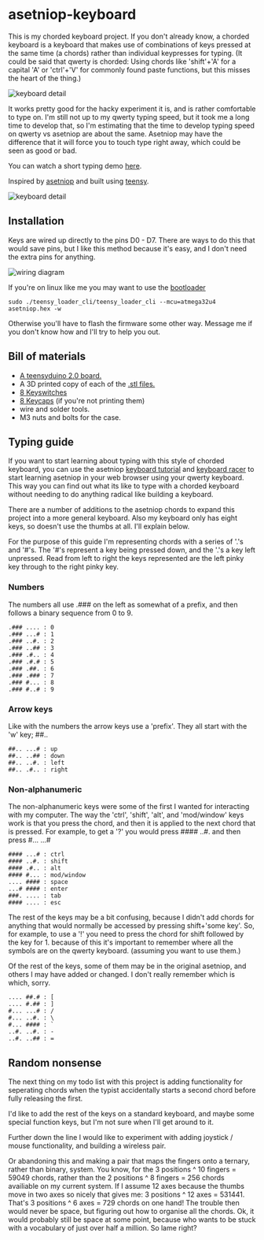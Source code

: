 # asetniop-keyboard

This is my chorded keyboard project. If you don't already know, a chorded keyboard is a keyboard that makes use of combinations of keys pressed at the same time (a chords) rather than individual keypresses for typing. (It could be said that qwerty is chorded: Using chords like 'shift'+'A' for a capital 'A' or 'ctrl'+'V' for commonly found paste functions, but this misses the heart of the thing.)

![keyboard detail](../master/images/keyboard-1.jpg)

It works pretty good for the hacky experiment it is, and is rather comfortable to type on. I'm still not up to my qwerty typing speed, but it took me a long time to develop that, so I'm estimating that the time to develop typing speed on qwerty vs asetniop are about the same. Asetniop may have the difference that it will force you to touch type right away, which could be seen as good or bad.

You can watch a short typing demo [here](https://youtu.be/0AZoeCmnyow).

Inspired by [asetniop](http://asetniop.com/) and built using [teensy](http://www.pjrc.com/teensy/usb_keyboard.html).

![keyboard detail](../master/images/keyboard-2.jpg)

## Installation
Keys are wired up directly to the pins D0 - D7. There are ways to do this that would save pins, but I like this method because it's easy, and I don't need the extra pins for anything.

![wiring diagram](../master/images/wiring-diagram.png)

If you're on linux like me you may want to use the [bootloader](https://github.com/PaulStoffregen/teensy_loader_cli)

    sudo ./teensy_loader_cli/teensy_loader_cli --mcu=atmega32u4 asetniop.hex -w

Otherwise you'll have to flash the firmware some other way. Message me if you don't know how and I'll try to help you out.

## Bill of materials

 - [A teensyduino 2.0 board.](https://www.pjrc.com/store/teensy.html)
 - A 3D printed copy of each of the [.stl files.](https://github.com/TristanTrim/asetniop-keyboard/tree/master/printed_parts)
 - [8 Keyswitches](https://mechanicalkeyboards.com/shop/index.php?l=product_detail&p=708)
 - [8 Keycaps](http://www.wasdkeyboards.com/index.php/products/blank-keycap-singles/row-2-size-1x1-cherry-mx-keycap.html) (if you're not printing them)
 - wire and solder tools.
 - M3 nuts and bolts for the case.

## Typing guide

If you want to start learning about typing with this style of chorded keyboard, you can use the asetniop [keyboard tutorial](http://asetniop.com/keyboardTutorial.html) and [keyboard racer](http://asetniop.com/keyboardRacer.html) to start learning asetniop in your web browser using your qwerty keyboard. This way you can find out what its like to type with a chorded keyboard without needing to do anything radical like building a keyboard.

There are a number of additions to the asetniop chords to expand this project into a more general keyboard. Also my keyboard only has eight keys, so doesn't use the thumbs at all. I'll explain below.

For the purpose of this guide I'm representing chords with a series of '.'s and '#'s. The '#'s represent a key being pressed down, and the '.'s a key left unpressed. Read from left to right the keys represented are the left pinky key through to the right pinky key.

### Numbers
The numbers all use .### on the left as somewhat of a prefix, and then follows a binary sequence from 0 to 9.

    .### .... : 0
    .### ...# : 1
    .### ..#. : 2
    .### ..## : 3
    .### .#.. : 4
    .### .#.# : 5
    .### .##. : 6
    .### .### : 7
    .### #... : 8
    .### #..# : 9

### Arrow keys
Like with the numbers the arrow keys use a 'prefix'. They all start with the 'w' key; ##..

    ##.. ...# : up
    ##.. ..## : down
    ##.. ..#. : left
    ##.. .#.. : right

### Non-alphanumeric
The non-alphanumeric keys were some of the first I wanted for interacting with my computer. The way the 'ctrl', 'shift', 'alt', and 'mod/window' keys work is that you press the chord, and then it is applied to the next chord that is pressed. For example, to get a '?' you would press #### ..#. and then press #... ...#

    #### ...# : ctrl
    #### ..#. : shift
    #### .#.. : alt
    #### #... : mod/window
    .... #### : space
    ...# #### : enter
    ###. .... : tab
    #### .... : esc

The rest of the keys may be a bit confusing, because I didn't add chords for anything that would normally be accessed by pressing shift+'some key'. So, for example, to use a '!' you need to press the chord for shift followed by the key for 1. because of this it's important to remember where all the symbols are on the qwerty keyboard. (assuming you want to use them.)

Of the rest of the keys, some of them may be in the original asetniop, and others I may have added or changed. I don't really remember which is which, sorry.

    .... ##.# : [
    .... #.## : ]
    #... ...# : /
    #... ..#. : \
    #... #### : `
    ..#. ..#. : -
    ..#. ..## : =
    
## Random nonsense

The next thing on my todo list with this project is adding functionality for seperating chords when the typist accidentally starts a second chord before fully releasing the first.

I'd like to add the rest of the keys on a standard keyboard, and maybe some special function keys, but I'm not sure when I'll get around to it.

Further down the line I would like to experiment with adding joystick / mouse functionality, and building a wireless pair.

Or abandoning this and making a pair that maps the fingers onto a ternary, rather than binary, system. You know, for the 3 positions ^ 10 fingers = 59049 chords, rather than the 2 positions ^ 8 fingers = 256 chords availiable on my current system. If I assume 12 axes because the thumbs move in two axes so nicely that gives me: 3 positions ^ 12 axes = 531441. That's 3 positions ^ 6 axes = 729 chords on one hand! The trouble then would never be space, but figuring out how to organise all the chords. Ok, it would probably still be space at some point, because who wants to be stuck with a vocabulary of just over half a million. So lame right?

